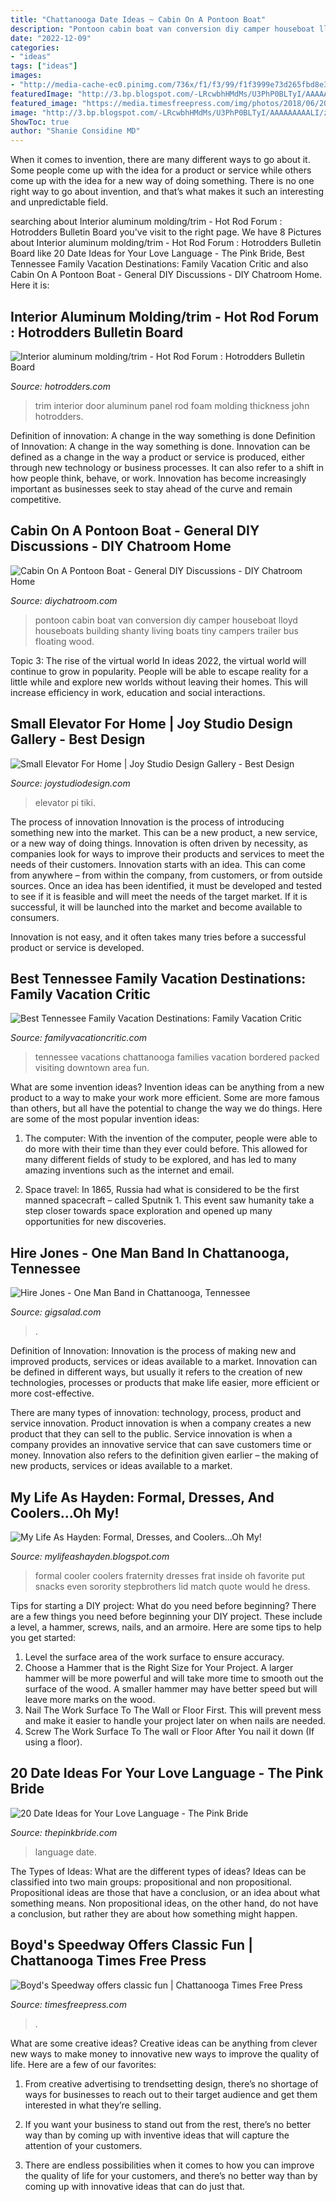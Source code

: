 ```yaml
---
title: "Chattanooga Date Ideas ~ Cabin On A Pontoon Boat"
description: "Pontoon cabin boat van conversion diy camper houseboat lloyd houseboats building shanty living boats tiny campers trailer bus floating wood"
date: "2022-12-09"
categories:
- "ideas"
tags: ["ideas"]
images:
- "http://media-cache-ec0.pinimg.com/736x/f1/f3/99/f1f3999e73d265fbd8e3d5a824fa8bdc.jpg"
featuredImage: "http://3.bp.blogspot.com/-LRcwbhHMdMs/U3PhP0BLTyI/AAAAAAAAALI/z280D_YcklI/s1600/IMG_0971.jpg"
featured_image: "https://media.timesfreepress.com/img/photos/2018/06/20/1529508646_DSC_4108_t1000_h865b43a68a770e5ef1df055fc93169e0fc89c324.jpg"
image: "http://3.bp.blogspot.com/-LRcwbhHMdMs/U3PhP0BLTyI/AAAAAAAAALI/z280D_YcklI/s1600/IMG_0971.jpg"
ShowToc: true
author: "Shanie Considine MD"
---
```



When it comes to invention, there are many different ways to go about it. Some people come up with the idea for a product or service while others come up with the idea for a new way of doing something. There is no one right way to go about invention, and that’s what makes it such an interesting and unpredictable field.

	

		
searching about Interior aluminum molding/trim - Hot Rod Forum : Hotrodders Bulletin Board you've visit to the right page. We have 8 Pictures about Interior aluminum molding/trim - Hot Rod Forum : Hotrodders Bulletin Board like 20 Date Ideas for Your Love Language - The Pink Bride, Best Tennessee Family Vacation Destinations: Family Vacation Critic and also Cabin On A Pontoon Boat - General DIY Discussions - DIY Chatroom Home. Here it is:
		
    
## Interior Aluminum Molding/trim - Hot Rod Forum : Hotrodders Bulletin Board

<img loading=lazy src="http://i1062.photobucket.com/albums/t498/johnnbarb2/83fac664.jpg" onerror="this.onerror=null;this.src='https://tse1.mm.bing.net/th?id=OIP.DjKIfT9tiQvk-hjGTJMPcgHaFj&amp;pid=15.1';" alt="Interior aluminum molding/trim - Hot Rod Forum : Hotrodders Bulletin Board">

_Source: hotrodders.com_

>trim interior door aluminum panel rod foam molding thickness john hotrodders. 

	

Definition of innovation: A change in the way something is done
Definition of Innovation: A change in the way something is done. Innovation can be defined as a change in the way a product or service is produced, either through new technology or business processes. It can also refer to a shift in how people think, behave, or work. Innovation has become increasingly important as businesses seek to stay ahead of the curve and remain competitive.

    
## Cabin On A Pontoon Boat - General DIY Discussions - DIY Chatroom Home

<img loading=lazy src="https://www.diychatroom.com/attachments/f2/23864d1281842454-cabin-pontoon-boat-cabin-pontoon.jpg" onerror="this.onerror=null;this.src='https://tse4.mm.bing.net/th?id=OIP.N56_IDp8XLXqN62PjtR9qQAAAA&amp;pid=15.1';" alt="Cabin On A Pontoon Boat - General DIY Discussions - DIY Chatroom Home">

_Source: diychatroom.com_

>pontoon cabin boat van conversion diy camper houseboat lloyd houseboats building shanty living boats tiny campers trailer bus floating wood. 

	

Topic 3: The rise of the virtual world
In ideas 2022, the virtual world will continue to grow in popularity. People will be able to escape reality for a little while and explore new worlds without leaving their homes. This will increase efficiency in work, education and social interactions.

    
## Small Elevator For Home | Joy Studio Design Gallery - Best Design

<img loading=lazy src="http://media-cache-ec0.pinimg.com/736x/f1/f3/99/f1f3999e73d265fbd8e3d5a824fa8bdc.jpg" onerror="this.onerror=null;this.src='https://tse4.mm.bing.net/th?id=OIP.akahb31JGhyP7fNpkckZDgHaLD&amp;pid=15.1';" alt="Small Elevator For Home | Joy Studio Design Gallery - Best Design">

_Source: joystudiodesign.com_

>elevator pi tiki. 

	

The process of innovation
Innovation is the process of introducing something new into the market. This can be a new product, a new service, or a new way of doing things. Innovation is often driven by necessity, as companies look for ways to improve their products and services to meet the needs of their customers.
Innovation starts with an idea. This can come from anywhere – from within the company, from customers, or from outside sources. Once an idea has been identified, it must be developed and tested to see if it is feasible and will meet the needs of the target market. If it is successful, it will be launched into the market and become available to consumers.

Innovation is not easy, and it often takes many tries before a successful product or service is developed.

    
## Best Tennessee Family Vacation Destinations: Family Vacation Critic

<img loading=lazy src="https://www.familyvacationcritic.com/uploads/sites/19/2018/09/tennessee_chattanooga_GettyImages-954695902-480x360.jpg" onerror="this.onerror=null;this.src='https://tse4.mm.bing.net/th?id=OIP.T0mfeqf8OhXc8uvAlNhtsQHaFj&amp;pid=15.1';" alt="Best Tennessee Family Vacation Destinations: Family Vacation Critic">

_Source: familyvacationcritic.com_

>tennessee vacations chattanooga families vacation bordered packed visiting downtown area fun. 

	

What are some invention ideas?
Invention ideas can be anything from a new product to a way to make your work more efficient. Some are more famous than others, but all have the potential to change the way we do things. Here are some of the most popular invention ideas: 
1) The computer: With the invention of the computer, people were able to do more with their time than they ever could before. This allowed for many different fields of study to be explored, and has led to many amazing inventions such as the internet and email.

2) Space travel: In 1865, Russia had what is considered to be the first manned spacecraft – called Sputnik 1. This event saw humanity take a step closer towards space exploration and opened up many opportunities for new discoveries.

    
## Hire Jones - One Man Band In Chattanooga, Tennessee

<img loading=lazy src="https://img.youtube.com/vi/KpF3BSO7KS8/maxresdefault.jpg" onerror="this.onerror=null;this.src='https://tse1.mm.bing.net/th?id=OIP.iLgJap4CgXyHkMGu0YHHkQHaEK&amp;pid=15.1';" alt="Hire Jones - One Man Band in Chattanooga, Tennessee">

_Source: gigsalad.com_

>. 

	

Definition of Innovation:
Innovation is the process of making new and improved products, services or ideas available to a market. Innovation can be defined in different ways, but usually it refers to the creation of new technologies, processes or products that make life easier, more efficient or more cost-effective.

There are many types of innovation: technology, process, product and service innovation. Product innovation is when a company creates a new product that they can sell to the public. Service innovation is when a company provides an innovative service that can save customers time or money. Innovation also refers to the definition given earlier – the making of new products, services or ideas available to a market.

    
## My Life As Hayden: Formal, Dresses, And Coolers…Oh My!

<img loading=lazy src="http://3.bp.blogspot.com/-LRcwbhHMdMs/U3PhP0BLTyI/AAAAAAAAALI/z280D_YcklI/s1600/IMG_0971.jpg" onerror="this.onerror=null;this.src='https://tse1.mm.bing.net/th?id=OIP._vsS7gX6jIXinPf73c5zawHaJ4&amp;pid=15.1';" alt="My Life As Hayden: Formal, Dresses, and Coolers…Oh My!">

_Source: mylifeashayden.blogspot.com_

>formal cooler coolers fraternity dresses frat inside oh favorite put snacks even sorority stepbrothers lid match quote would he dress. 

	

Tips for starting a DIY project: What do you need before beginning?
There are a few things you need before beginning your DIY project. These include a level, a hammer, screws, nails, and an armoire. Here are some tips to help you get started:
1. Level the surface area of the work surface to ensure accuracy.
2. Choose a Hammer that is the Right Size for Your Project. A larger hammer will be more powerful and will take more time to smooth out the surface of the wood. A smaller hammer may have better speed but will leave more marks on the wood.
3. Nail The Work Surface To The Wall or Floor First. This will prevent mess and make it easier to handle your project later on when nails are needed.
4. Screw The Work Surface To The wall or Floor After You nail it down (If using a floor).

    
## 20 Date Ideas For Your Love Language - The Pink Bride

<img loading=lazy src="https://www.thepinkbride.com/wp-content/uploads/2018/03/20-Date-Night-Ideas-for-Love-Language-featured-image.jpg" onerror="this.onerror=null;this.src='https://tse1.mm.bing.net/th?id=OIP.wv7vUmzdmx8fasKS6UOe_AHaB-&amp;pid=15.1';" alt="20 Date Ideas for Your Love Language - The Pink Bride">

_Source: thepinkbride.com_

>language date. 

	

The Types of Ideas: What are the different types of ideas?
Ideas can be classified into two main groups: propositional and non propositional. Propositional ideas are those that have a conclusion, or an idea about what something means. Non propositional ideas, on the other hand, do not have a conclusion, but rather they are about how something might happen.

    
## Boyd&#039;s Speedway Offers Classic Fun | Chattanooga Times Free Press

<img loading=lazy src="https://media.timesfreepress.com/img/photos/2018/06/20/1529508646_DSC_4108_t1000_h865b43a68a770e5ef1df055fc93169e0fc89c324.jpg" onerror="this.onerror=null;this.src='https://tse4.mm.bing.net/th?id=OIP.GJVb2JxXd3bhkzjMi6Bz0AHaE8&amp;pid=15.1';" alt="Boyd&#039;s Speedway offers classic fun | Chattanooga Times Free Press">

_Source: timesfreepress.com_

>. 

	

What are some creative ideas?
Creative ideas can be anything from clever new ways to make money to innovative new ways to improve the quality of life. Here are a few of our favorites: 
1) From creative advertising to trendsetting design, there’s no shortage of ways for businesses to reach out to their target audience and get them interested in what they’re selling.

2) If you want your business to stand out from the rest, there’s no better way than by coming up with inventive ideas that will capture the attention of your customers.

3) There are endless possibilities when it comes to how you can improve the quality of life for your customers, and there’s no better way than by coming up with innovative ideas that can do just that.

